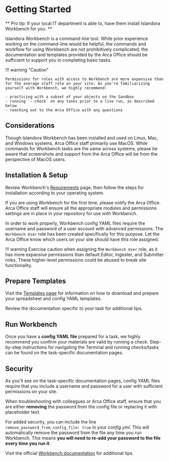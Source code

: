 # Getting Started

** Pro tip: If your local IT department is able to, have them install Islandora Workbench for you. **

Islandora Workbench is a command-line tool. While prior experience working on the command-line would be helpful, the commands and workflow for using Workbench are not prohibitively complicated; the documentation and templates provided by the Arca Office should be sufficient to support you in completing basic tasks.

!!! warning "Caution"

    Permissions for roles with access to Workbench are more expansive than for the average staff role on your site. As you're familiarizing yourself with Workbench, we highly recommend:

    - practicing with a subset of your objects on the Sandbox
    - running `--check` on any tasks prior to a live run, as described below
    - reaching out to the Arca Office with any questions

## Considerations

Though Islandora Workbench has been installed and used on Linux, Mac, and Windows systems, Arca Office staff primarily use MacOS. While commands for Workbench tasks are the same across systems, please be aware that screenshots and support from the Arca Office will be from the perspective of MacOS users.

## Installation & Setup

Review Workbench's [Requirements](https://mjordan.github.io/islandora_workbench_docs/installation/#requirements) page, then follow the steps for installation according to your operating system.

If you are using Workbench for the first time, please notify the Arca Office. Arca Office staff will ensure all the appropriate modules and permissions settings are in place in your repository for use with Workbench.

In order to work properly, Workbench config YAML files require the username and password of a user account with advanced permissions. The `Workbench User` role has been created specifically for this purpose. Let the Arca Office know which users on your site should have this role assigned. 

!!! warning
    Exercise caution when assigning the `Workbench User` role, as it has more expansive permissions than default Editor, Ingester, and Submitter roles. These higher-level permissions could be abused to break site functionality.

## Prepare Templates
Visit the [Templates page](/arca-docs/how-to/batch-operations/templates) for information on how to download and prepare your spreadsheet and config YAML templates. 

Review the documentation specific to your task for additional tips.

## Run Workbench
Once you have a **config YAML file** prepared for a task, we highly recommend you confirm your materials are valid by running a check. Step-by-step instructions for navigating the Terminal and running checks/tasks can be found on the task-specific documentation pages.

## Security

As you'll see on the task-specific documentation pages, config YAML files require that you include a username and password for a user with sufficient permissions on your site. 

When troubleshooting with colleagues or Arca Office staff, ensure that you are either **removing** the password from the config file or replacing it with placeholder text.

For added security, you can include the line `remove_password_from_config_file: true` in your *config.yml*. This will automatically remove the password from the file any time you run Workbench. This means **you will need to re-add your password to the file every time you run it**.

Visit the official [Workbench documentation](https://mjordan.github.io/islandora_workbench_docs/installation/#password-management) for additional tips.